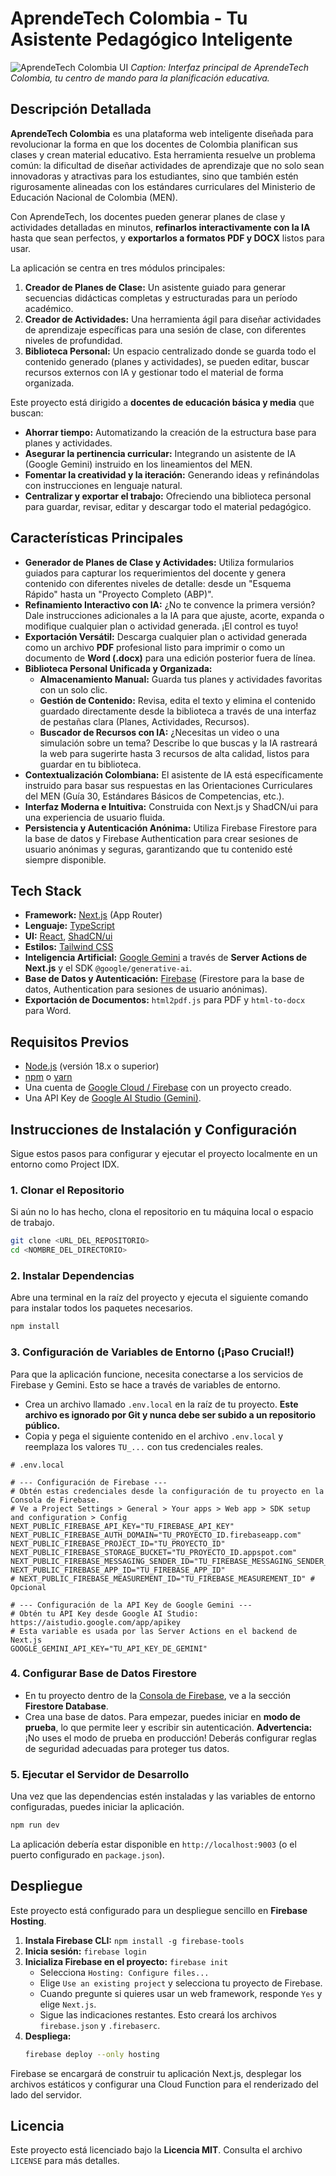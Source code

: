 # AprendeTech Colombia - Tu Asistente Pedagógico Inteligente

![AprendeTech Colombia UI](https://placehold.co/800x450.png)
*Caption: Interfaz principal de AprendeTech Colombia, tu centro de mando para la planificación educativa.*

## Descripción Detallada

**AprendeTech Colombia** es una plataforma web inteligente diseñada para revolucionar la forma en que los docentes de Colombia planifican sus clases y crean material educativo. Esta herramienta resuelve un problema común: la dificultad de diseñar actividades de aprendizaje que no solo sean innovadoras y atractivas para los estudiantes, sino que también estén rigurosamente alineadas con los estándares curriculares del Ministerio de Educación Nacional de Colombia (MEN).

Con AprendeTech, los docentes pueden generar planes de clase y actividades detalladas en minutos, **refinarlos interactivamente con la IA** hasta que sean perfectos, y **exportarlos a formatos PDF y DOCX** listos para usar.

La aplicación se centra en tres módulos principales:
1.  **Creador de Planes de Clase:** Un asistente guiado para generar secuencias didácticas completas y estructuradas para un período académico.
2.  **Creador de Actividades:** Una herramienta ágil para diseñar actividades de aprendizaje específicas para una sesión de clase, con diferentes niveles de profundidad.
3.  **Biblioteca Personal:** Un espacio centralizado donde se guarda todo el contenido generado (planes y actividades), se pueden editar, buscar recursos externos con IA y gestionar todo el material de forma organizada.

Este proyecto está dirigido a **docentes de educación básica y media** que buscan:
- **Ahorrar tiempo:** Automatizando la creación de la estructura base para planes y actividades.
- **Asegurar la pertinencia curricular:** Integrando un asistente de IA (Google Gemini) instruido en los lineamientos del MEN.
- **Fomentar la creatividad y la iteración:** Generando ideas y refinándolas con instrucciones en lenguaje natural.
- **Centralizar y exportar el trabajo:** Ofreciendo una biblioteca personal para guardar, revisar, editar y descargar todo el material pedagógico.

## Características Principales

*   **Generador de Planes de Clase y Actividades:** Utiliza formularios guiados para capturar los requerimientos del docente y genera contenido con diferentes niveles de detalle: desde un "Esquema Rápido" hasta un "Proyecto Completo (ABP)".
*   **Refinamiento Interactivo con IA:** ¿No te convence la primera versión? Dale instrucciones adicionales a la IA para que ajuste, acorte, expanda o modifique cualquier plan o actividad generada. ¡El control es tuyo!
*   **Exportación Versátil:** Descarga cualquier plan o actividad generada como un archivo **PDF** profesional listo para imprimir o como un documento de **Word (.docx)** para una edición posterior fuera de línea.
*   **Biblioteca Personal Unificada y Organizada:**
    *   **Almacenamiento Manual:** Guarda tus planes y actividades favoritas con un solo clic.
    *   **Gestión de Contenido:** Revisa, edita el texto y elimina el contenido guardado directamente desde la biblioteca a través de una interfaz de pestañas clara (Planes, Actividades, Recursos).
    *   **Buscador de Recursos con IA:** ¿Necesitas un video o una simulación sobre un tema? Describe lo que buscas y la IA rastreará la web para sugerirte hasta 3 recursos de alta calidad, listos para guardar en tu biblioteca.
*   **Contextualización Colombiana:** El asistente de IA está específicamente instruido para basar sus respuestas en las Orientaciones Curriculares del MEN (Guía 30, Estándares Básicos de Competencias, etc.).
*   **Interfaz Moderna e Intuitiva:** Construida con Next.js y ShadCN/ui para una experiencia de usuario fluida.
*   **Persistencia y Autenticación Anónima:** Utiliza Firebase Firestore para la base de datos y Firebase Authentication para crear sesiones de usuario anónimas y seguras, garantizando que tu contenido esté siempre disponible.

## Tech Stack

*   **Framework:** [Next.js](https://nextjs.org/) (App Router)
*   **Lenguaje:** [TypeScript](https://www.typescriptlang.org/)
*   **UI:** [React](https://reactjs.org/), [ShadCN/ui](https://ui.shadcn.com/)
*   **Estilos:** [Tailwind CSS](https://tailwindcss.com/)
*   **Inteligencia Artificial:** [Google Gemini](https://ai.google.dev/models/gemini) a través de **Server Actions de Next.js** y el SDK `@google/generative-ai`.
*   **Base de Datos y Autenticación:** [Firebase](https://firebase.google.com/) (Firestore para la base de datos, Authentication para sesiones de usuario anónimas).
*   **Exportación de Documentos:** `html2pdf.js` para PDF y `html-to-docx` para Word.

## Requisitos Previos

*   [Node.js](https://nodejs.org/) (versión 18.x o superior)
*   [npm](https://www.npmjs.com/) o [yarn](https://yarnpkg.com/)
*   Una cuenta de [Google Cloud / Firebase](https://firebase.google.com/) con un proyecto creado.
*   Una API Key de [Google AI Studio (Gemini)](https://aistudio.google.com/app/apikey).

## Instrucciones de Instalación y Configuración

Sigue estos pasos para configurar y ejecutar el proyecto localmente en un entorno como Project IDX.

### 1. Clonar el Repositorio

Si aún no lo has hecho, clona el repositorio en tu máquina local o espacio de trabajo.
```bash
git clone <URL_DEL_REPOSITORIO>
cd <NOMBRE_DEL_DIRECTORIO>
```

### 2. Instalar Dependencias

Abre una terminal en la raíz del proyecto y ejecuta el siguiente comando para instalar todos los paquetes necesarios.
```bash
npm install
```

### 3. Configuración de Variables de Entorno (¡Paso Crucial!)

Para que la aplicación funcione, necesita conectarse a los servicios de Firebase y Gemini. Esto se hace a través de variables de entorno.

*   Crea un archivo llamado `.env.local` en la raíz de tu proyecto. **Este archivo es ignorado por Git y nunca debe ser subido a un repositorio público.**
*   Copia y pega el siguiente contenido en el archivo `.env.local` y reemplaza los valores `TU_...` con tus credenciales reales.

```env
# .env.local

# --- Configuración de Firebase ---
# Obtén estas credenciales desde la configuración de tu proyecto en la Consola de Firebase.
# Ve a Project Settings > General > Your apps > Web app > SDK setup and configuration > Config
NEXT_PUBLIC_FIREBASE_API_KEY="TU_FIREBASE_API_KEY"
NEXT_PUBLIC_FIREBASE_AUTH_DOMAIN="TU_PROYECTO_ID.firebaseapp.com"
NEXT_PUBLIC_FIREBASE_PROJECT_ID="TU_PROYECTO_ID"
NEXT_PUBLIC_FIREBASE_STORAGE_BUCKET="TU_PROYECTO_ID.appspot.com"
NEXT_PUBLIC_FIREBASE_MESSAGING_SENDER_ID="TU_FIREBASE_MESSAGING_SENDER_ID"
NEXT_PUBLIC_FIREBASE_APP_ID="TU_FIREBASE_APP_ID"
# NEXT_PUBLIC_FIREBASE_MEASUREMENT_ID="TU_FIREBASE_MEASUREMENT_ID" # Opcional

# --- Configuración de la API Key de Google Gemini ---
# Obtén tu API Key desde Google AI Studio: https://aistudio.google.com/app/apikey
# Esta variable es usada por las Server Actions en el backend de Next.js
GOOGLE_GEMINI_API_KEY="TU_API_KEY_DE_GEMINI"

```

### 4. Configurar Base de Datos Firestore

*   En tu proyecto dentro de la [Consola de Firebase](https://console.firebase.google.com/), ve a la sección **Firestore Database**.
*   Crea una base de datos. Para empezar, puedes iniciar en **modo de prueba**, lo que permite leer y escribir sin autenticación.
    **Advertencia:** ¡No uses el modo de prueba en producción! Deberás configurar reglas de seguridad adecuadas para proteger tus datos.

### 5. Ejecutar el Servidor de Desarrollo

Una vez que las dependencias estén instaladas y las variables de entorno configuradas, puedes iniciar la aplicación.
```bash
npm run dev
```
La aplicación debería estar disponible en `http://localhost:9003` (o el puerto configurado en `package.json`).

## Despliegue

Este proyecto está configurado para un despliegue sencillo en **Firebase Hosting**.

1.  **Instala Firebase CLI:** `npm install -g firebase-tools`
2.  **Inicia sesión:** `firebase login`
3.  **Inicializa Firebase en el proyecto:** `firebase init`
    *   Selecciona `Hosting: Configure files...`
    *   Elige `Use an existing project` y selecciona tu proyecto de Firebase.
    *   Cuando pregunte si quieres usar un web framework, responde `Yes` y elige `Next.js`.
    *   Sigue las indicaciones restantes. Esto creará los archivos `firebase.json` y `.firebaserc`.
4.  **Despliega:**
    ```bash
    firebase deploy --only hosting
    ```
Firebase se encargará de construir tu aplicación Next.js, desplegar los archivos estáticos y configurar una Cloud Function para el renderizado del lado del servidor.

## Licencia

Este proyecto está licenciado bajo la **Licencia MIT**. Consulta el archivo `LICENSE` para más detalles.
